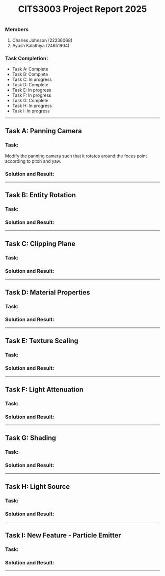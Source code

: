 <h1 style="text-align:center;">CITS3003 Project Report 2025<h1>

### Members
1. Charles Johnson (22236068)
2. Ayush Kalathiya (24651904)

### Task Completion:
- Task A: Complete
- Task B: Complete
- Task C: In progress
- Task D: Complete
- Task E: In progress
- Task F: In progress
- Task G: Complete
- Task H: In progress
- Task I: In progress

---
## Task A: Panning Camera

### Task:
Modify the panning camera such that it rotates around the focus point according to pitch and yaw.

### Solution and Result:


---
## Task B: Entity Rotation

### Task:

### Solution and Result:

---
## Task C: Clipping Plane

### Task:

### Solution and Result:

---
## Task D: Material Properties

### Task:

### Solution and Result:

---
## Task E: Texture Scaling

### Task:

### Solution and Result:

---
## Task F: Light Attenuation

### Task:

### Solution and Result:

---
## Task G: Shading

### Task:

### Solution and Result:

---
## Task H: Light Source

### Task:

### Solution and Result:

---
## Task I: New Feature - Particle Emitter

### Task:

### Solution and Result:

---